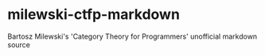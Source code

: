 # milewski-ctfp-markdown
Bartosz Milewski's 'Category Theory for Programmers' unofficial markdown source
